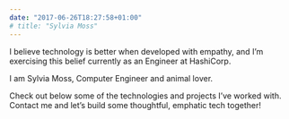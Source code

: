 ```yaml
---
date: "2017-06-26T18:27:58+01:00"
# title: "Sylvia Moss"
---
```


I believe technology is better when developed with empathy, and I’m exercising this belief currently as an Engineer at HashiCorp.  

I am Sylvia Moss, Computer Engineer and animal lover.  

Check out below some of the technologies and projects I’ve worked with. Contact me and let’s build some thoughtful, emphatic tech together!  
<br>
